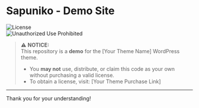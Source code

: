 # Sapuniko - Demo Site

![License](https://img.shields.io/badge/license-Commercial-red)  
![Unauthorized Use Prohibited](https://img.shields.io/badge/Unauthorized%20Use-Prohibited-red)  

> ⚠️ **NOTICE:**  
> This repository is a **demo** for the [Your Theme Name] WordPress theme.  
> - You **may not** use, distribute, or claim this code as your own without purchasing a valid license.  
> - To obtain a license, visit: [Your Theme Purchase Link]  

---

Thank you for your understanding!
